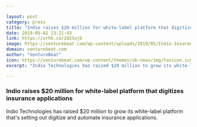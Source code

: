 ```yaml
---

layout: post
category: press
title: "Indio raises $20 million for white-label platform that digitizes insurance applications"
date: 2019-05-02 13:21:43
link: https://vrhk.co/2USSojb
image: https://venturebeat.com/wp-content/uploads/2019/05/Indio-Insured-Application-Platform.png?w=1200&strip=all
domain: venturebeat.com
author: "VentureBeat"
icon: https://venturebeat.com/wp-content/themes/vb-news/img/favicon.ico
excerpt: "Indio Technologies has raised $20 million to grow its white-label platform that's setting out digitize and automate insurance applications."

---
```


### Indio raises $20 million for white-label platform that digitizes insurance applications

Indio Technologies has raised $20 million to grow its white-label platform that's setting out digitize and automate insurance applications.